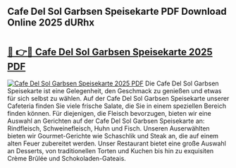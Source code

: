 ## Cafe Del Sol Garbsen Speisekarte PDF Download Online 2025 dURhx

# <h2><a href="http://gc9jrqw.nevu.top/?p=Cafe+Del+Sol+Garbsen+Speisekarte">🔗 👉🔴 Cafe Del Sol Garbsen Speisekarte 2025 PDF</a></h2>

[![Cafe Del Sol Garbsen Speisekarte 2025 PDF](https://i.imgur.com/dBaPXMq.png)](http://gc9jrqw.nevu.top/?p=Cafe+Del+Sol+Garbsen+Speisekarte)
Die Cafe Del Sol Garbsen Speisekarte ist eine Gelegenheit, den Geschmack zu genießen und etwas für sich selbst zu wählen. Auf der Cafe Del Sol Garbsen Speisekarte unserer Cafeteria finden Sie viele frische Salate, die Sie in einem speziellen Bereich finden können. Für diejenigen, die Fleisch bevorzugen, bieten wir eine Auswahl an Gerichten auf der Cafe Del Sol Garbsen Speisekarte an: Rindfleisch, Schweinefleisch, Huhn und Fisch. Unseren Auserwählten bieten wir Gourmet-Gerichte wie Schaschlik und Steak an, die auf einem alten Feuer zubereitet werden. Unser Restaurant bietet eine große Auswahl an Desserts, von traditionellen Torten und Kuchen bis hin zu exquisiten Crème Brûlée und Schokoladen-Gateais.
